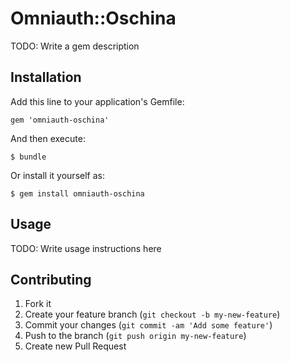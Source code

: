 # Omniauth::Oschina

TODO: Write a gem description

## Installation

Add this line to your application's Gemfile:

    gem 'omniauth-oschina'

And then execute:

    $ bundle

Or install it yourself as:

    $ gem install omniauth-oschina

## Usage

TODO: Write usage instructions here

## Contributing

1. Fork it
2. Create your feature branch (`git checkout -b my-new-feature`)
3. Commit your changes (`git commit -am 'Add some feature'`)
4. Push to the branch (`git push origin my-new-feature`)
5. Create new Pull Request
